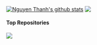 <a href="https://github.com/nguyenthanh-01"><img align="center" src="https://github-readme-stats-52blue.vercel.app/api?username=nguyenthanh-01&show_icons=true&include_all_commits=true&theme=buefy&hide_border=true" alt="Nguyen Thanh's github stats" /></a>
<a href="https://github.com/nguyenthanh-01"><img align="center" src="https://github-readme-stats-52blue.vercel.app/api/top-langs/?username=nguyenthanh-01&layout=compact&theme=buefy&hide_border=true" /></a>

#### Top Repositories


<a href="https://github.com/nguyenthanh-01/code">
  <img align="center" src="https://github-readme-stats-52blue.vercel.app/api/pin/?username=nguyenthanh-01&repo=code&theme=buefy" />
</a>
